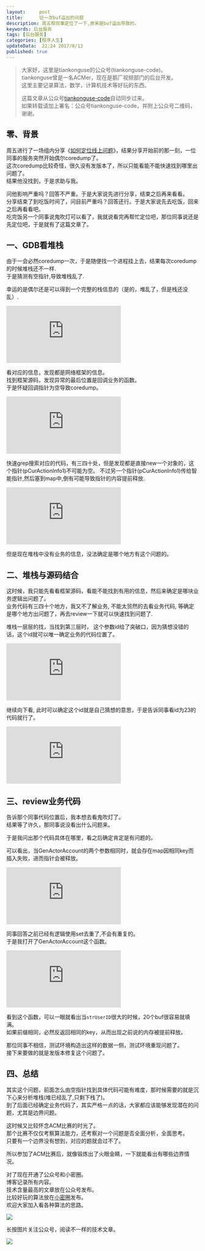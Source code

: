 ```yaml
---   
layout:     post  
title:      记一次buf溢出的问题  
description: 周五帮同事定位了一下,原来是buf溢出导致的。  
keywords: 后台服务  
tags: [后台服务]  
categories: [程序人生]  
updateData:  22:24 2017/8/13  
published: true  
---  
```

  
  
>   
> 大家好，这里是tiankonguse的公众号(tiankonguse-code)。    
> tiankonguse曾是一名ACMer，现在是鹅厂视频部门的后台开发。    
> 这里主要记录算法，数学，计算机技术等好玩的东西。   
>      
> 这篇文章从公众号[tiankonguse-code](http://mp.weixin.qq.com/s/Cte5aGAGuwAQ5tmQXTPhGw)自动同步过来。    
> 如果转载请加上署名：公众号tiankonguse-code，并附上公众号二维码，谢谢。  
>   
>    
  

## 零、背景

周五进行了一场组内分享《[如何定位线上问题](http://mp.weixin.qq.com/s/pkGUvsIAPD75VlcZEaAiHg)》，结果分享开始前的那一刻，一位同事的服务突然开始偶尔coredump了。  
这次coredump比较奇怪，很久没有发版本了，所以只能看能不能快速找到哪里出问题了。  
结果他没找到，于是求助与我。  


问他影响严重吗？回答不严重。于是大家说先进行分享，结束之后再来看看。  
分享结束了到吃饭时间了，问目前严重吗？回答还行。于是大家说先去吃饭，回来之后再看看吧。  
吃完饭另一个同事说鬼吹灯可以看了，我就说看完再帮忙定位吧，那位同事说还是先定位吧，于是就有了这篇文章了。  


## 一、GDB看堆栈

由于一会必然coredump一次，于是随便找一个进程挂上去，结果每次coredump的时候堆栈还不一样.  
于是猜测有空指针,导致堆栈乱了.  


幸运的是偶尔还是可以得到一个完整的栈信息的（是的，堆乱了，但是栈还没乱）.  

![](http://tiankonguse.com/lab/cloudLink/baidupan.php?url=/1915453531/1897376146.png)  


看对应的信息，发现都是网络框架的信息。  
找到框架源码，发现异常的最后位置是回调业务的函数。  
于是怀疑回调指针为空导致coredump。  

![](http://tiankonguse.com/lab/cloudLink/baidupan.php?url=/1915453531/4010023729.png)


快速grep搜索对应的代码，有三四十处，但是发现都是直接new一个对象的，这个指针(pCurActionInfo1)不可能为空。
不过另一个指针(pCurActionInfo1)传给智能指针,然后塞到map中,倒有可能导致指针的内容提前释放.  

![](http://tiankonguse.com/lab/cloudLink/baidupan.php?url=/1915453531/1955555081.png)


但是现在堆栈中没有业务的信息，没法确定是哪个地方有这个问题的。  


## 二、堆栈与源码结合

这时候，我只能先看看框架源码，看能不能找到有用的信息，然后来确定是哪块业务逻辑出问题了。  
业务代码有三四十个地方，我又不了解业务, 不能太贸然的去看业务代码, 等确定是哪个地方出问题了，再去review一下就可以快速找到问题了.  

堆栈一层层的找，当找到第三层时， 这个参数id给了突破口，因为猜想没错的话，这个id就可以唯一确定业务的代码位置了。  

![](http://tiankonguse.com/lab/cloudLink/baidupan.php?url=/1915453531/1866906486.png)


继续向下看, 此时可以确定这个id就是自己猜想的意思，于是告诉同事看id为23的代码就行了。  

![](http://tiankonguse.com/lab/cloudLink/baidupan.php?url=/1915453531/945906684.png)
  

## 三、review业务代码


告诉那个同事代码位置后，我本想去看鬼吹灯了。  
结果等了许久，那同事说没看出什么问题来。  

于是我问出那个代码具体在哪里，看之后确定肯定是有问题的。  

可以看出，当GenActorAccount的两个参数相同时，就会存在map因相同key而插入失败，进而指针会被释放。  

![](http://tiankonguse.com/lab/cloudLink/baidupan.php?url=/1915453531/1792396172.png)  


同事回答之前已经有逻辑使用set去重了,不会有重复的。  
于是我打开了GenActorAccount这个函数。  

![](http://tiankonguse.com/lab/cloudLink/baidupan.php?url=/1915453531/2218505554.png)  


看到这个函数，可以一眼就看出当`strUserID`很大的时候，20个buf很容易就填满。  
如果前缀相同，必然反返回相同的key，从而出现之前说的内存被提前释放。  


那位同事不相信，测试环境构造出这样的数据一侧，测试环境重现问题了。  
接下来要做的就是发版本修复这个问题了。  


## 四、总结

其实这个问题，前面怎么由空指针找到具体代码可能有难度，那时候需要的就是沉下心来分析堆栈(堆已经乱了,只剩下栈了)。  
到了后面已经确定业务代码了，其实严格一点的话，大家都应该能够发现潜在的问题，尤其是边界问题。  


这时候又比较怀念ACM比赛的时光了。  
那个比赛不仅仅考察算法能力，还考察对一个问题是否全面分析，全面思考。  
只要有一个边界没有想到，对应的题就会过不了。  


所以参加了ACM比赛后，就像锻炼出了火眼金睛，一下就能看出有哪些边界情况。  



  
对了现在开通了公众号和小密圈。  
博客记录所有内容。  
技术含量最高的文章放在公众号发布。  
比较好玩的算法放在[小密圈](https://wx.xiaomiquan.com/mweb/views/joingroup/join_group.html?group_id=281548515451&secret=r0krqw9fw0at24vxjxo1uo4k0h4lfe47&extra=d67ce0c25ec91252b3af846a10154c9e9d4cb50c763fee178acd68cd2c2e09ee)发布。  
欢迎大家加入看各种算法的思路。  

![](/images/suanfa_xiaomiquan.jpg)  
  
  
长按图片关注公众号，阅读不一样的技术文章。   
  
![](/images/weixin-50cm.jpg)  
  
  
